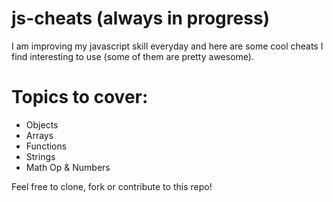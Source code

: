 # js-cheats (always in progress)

I am improving my javascript skill everyday and here are some cool cheats I find interesting to use (some of them are pretty awesome).

# Topics to cover:

- Objects
- Arrays
- Functions
- Strings
- Math Op & Numbers


Feel free to clone, fork or contribute to this repo!
